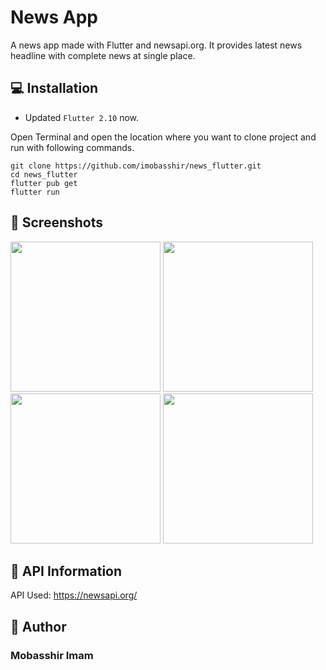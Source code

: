 # News App

A news app made with Flutter and newsapi.org. It provides latest news headline with complete news at single place.

## 💻 Installation
- Updated `Flutter 2.10` now.

Open Terminal and open the location where you want to clone project and run with following commands.
```
git clone https://github.com/imobasshir/news_flutter.git
cd news_flutter
flutter pub get
flutter run
```

## 📱 Screenshots
<img src="https://user-images.githubusercontent.com/62945306/156896976-296fd197-a1ef-478d-a549-a470eb57d36b.jpeg" width=240> <img src="https://user-images.githubusercontent.com/62945306/156896982-8a527aba-e943-4634-bb81-ddf150bd6242.jpeg" width=240> <img src="https://user-images.githubusercontent.com/62945306/156896977-00b37bc2-263a-4d1e-907c-c8338a19c847.jpeg" width=240> <img src="https://user-images.githubusercontent.com/62945306/156896978-c211b1b9-3a0f-4e53-8e85-625b3a0fe7eb.jpeg" width=240>

## 🔗 API Information

API Used: https://newsapi.org/

## 🧑 Author
### Mobasshir Imam
